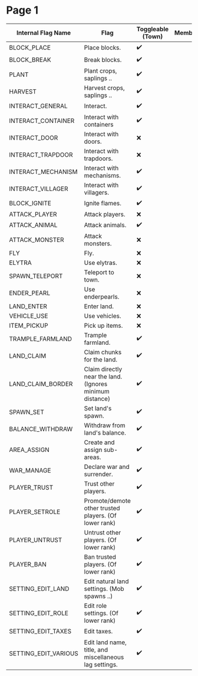 # Page 1

| Internal Flag Name     | Flag                                                     | Toggleable (Town) | Member | Nation | Toggleable (Nation) | Ally | Outsider |
| ---------------------- | -------------------------------------------------------- | ----------------- | ------ | ------ | ------------------- | ---- | -------- |
| BLOCK\_PLACE           | Place blocks.                                            | ✔️                |        |        | ✔️                  |      |          |
| BLOCK\_BREAK           | Break blocks.                                            | ✔️                |        |        | ✔️                  |      |          |
| PLANT                  | Plant crops, saplings ..                                 | ✔️                |        |        | ✔️                  |      |          |
| HARVEST                | Harvest crops, saplings ..                               | ✔️                |        |        | ✔️                  |      |          |
| INTERACT\_GENERAL      | Interact.                                                | ✔️                |        |        | ✔️                  |      |          |
| INTERACT\_CONTAINER    | Interact with containers                                 | ✔️                |        |        | ✔️                  |      |          |
| INTERACT\_DOOR         | Interact with doors.                                     | ❌                 |        |        | ❌                   |      |          |
| INTERACT\_TRAPDOOR     | Interact with trapdoors.                                 | ❌                 |        |        | ❌                   |      |          |
| INTERACT\_MECHANISM    | Interact with mechanisms.                                | ✔️                |        |        | ✔️                  |      |          |
| INTERACT\_VILLAGER     | Interact with villagers.                                 | ✔️                |        |        | ✔️                  |      |          |
| BLOCK\_IGNITE          | Ignite flames.                                           | ✔️                |        |        | ✔️                  |      |          |
| ATTACK\_PLAYER         | Attack players.                                          | ❌                 |        |        | ❌                   |      |          |
| ATTACK\_ANIMAL         | Attack animals.                                          | ✔️                |        |        | ✔️                  |      |          |
| ATTACK\_MONSTER        | Attack monsters.                                         | ❌                 |        |        | ❌                   |      |          |
| FLY                    | Fly.                                                     | ❌                 |        |        | ❌                   |      |          |
| ELYTRA                 | Use elytras.                                             | ❌                 |        |        | ❌                   |      |          |
| SPAWN\_TELEPORT        | Teleport to town.                                        | ❌                 |        |        | ❌                   |      |          |
| ENDER\_PEARL           | Use enderpearls.                                         | ❌                 |        |        | ❌                   |      |          |
| LAND\_ENTER            | Enter land.                                              | ❌                 |        |        | ❌                   |      |          |
| VEHICLE\_USE           | Use vehicles.                                            | ❌                 |        |        | ❌                   |      |          |
| ITEM\_PICKUP           | Pick up items.                                           | ❌                 |        |        | ❌                   |      |          |
| TRAMPLE\_FARMLAND      | Trample farmland.                                        | ✔️                |        |        | ✔️                  |      |          |
| LAND\_CLAIM            | Claim chunks for the land.                               | ✔️                |        |        | ❌                   |      |          |
| LAND\_CLAIM\_BORDER    | Claim directly near the land. (Ignores minimum distance) | ✔️                |        |        | ✔️                  |      |          |
| SPAWN\_SET             | Set land's spawn.                                        | ✔️                |        |        | ❌                   |      |          |
| BALANCE\_WITHDRAW      | Withdraw from land's balance.                            | ✔️                |        |        | ❌                   |      |          |
| AREA\_ASSIGN           | Create and assign sub-areas.                             | ✔️                |        |        | ❌                   |      |          |
| WAR\_MANAGE            | Declare war and surrender.                               | ✔️                |        |        | ❌                   |      |          |
| PLAYER\_TRUST          | Trust other players.                                     | ✔️                |        |        | ❌                   |      |          |
| PLAYER\_SETROLE        | Promote/demote other trusted players. (Of lower rank)    | ✔️                |        |        | ❌                   |      |          |
| PLAYER\_UNTRUST        | Untrust other players. (Of lower rank)                   | ✔️                |        |        | ❌                   |      |          |
| PLAYER\_BAN            | Ban trusted players. (Of lower rank)                     | ✔️                |        |        | ❌                   |      |          |
| SETTING\_EDIT\_LAND    | Edit natural land settings. (Mob spawns ..)              | ✔️                |        |        | ❌                   |      |          |
| SETTING\_EDIT\_ROLE    | Edit role settings. (Of lower rank)                      | ✔️                |        |        | ❌                   |      |          |
| SETTING\_EDIT\_TAXES   | Edit taxes.                                              | ✔️                |        |        | ❌                   |      |          |
| SETTING\_EDIT\_VARIOUS | Edit land name, title, and miscellaneous lag settings.   | ✔️                |        |        | ❌                   |      |          |

